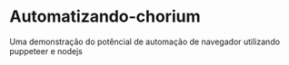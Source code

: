 # Automatizando-chorium
Uma demonstração do potêncial de automação de navegador utilizando puppeteer e nodejs
